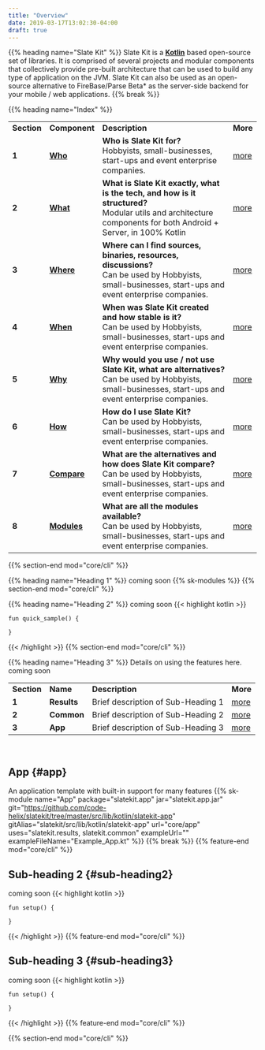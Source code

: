 ```yaml
---
title: "Overview"
date: 2019-03-17T13:02:30-04:00
draft: true
---
```


{{% heading name="Slate Kit" %}}
Slate Kit is a <strong><a class="url-ch" href="http://www.kotlinlang.org">Kotlin</a></strong> based open-source set of libraries. It is comprised of several projects and modular components that collectively provide pre-built architecture that can be used to build any type of application on the JVM. Slate Kit can also be used as an open-source alternative to FireBase/Parse Beta* as the server-side backend for your mobile / web applications.
{{% break %}}

{{% heading name="Index" %}}
<table class="table table-bordered table-striped">
    <tr>
        <td><strong>Section</strong></td>
        <td><strong>Component</strong></td>
        <td><strong>Description</strong></td>
        <td><strong>More</strong></td>
    </tr>
    <tr>
        <td><strong>1</strong></td>
        <td><strong><a class="url-ch" href="core/cli#status">Who</a></strong></td>
        <td><strong>Who is Slate Kit for?</strong>
            <br/>
            Hobbyists, small-businesses, start-ups and event enterprise companies. 
        </td>
        <td><a href="info/overview#feature3" class="more"><span class="btn btn-primary">more</span></a></td>
    </tr>
    <tr>
        <td><strong>2</strong></td>
        <td><strong><a class="url-ch" href="core/cli#status">What</a></strong></td>
        <td><strong>What is Slate Kit exactly, what is the tech, and how is it structured?</strong>
            <br/>
            Modular utils and architecture components for both Android + Server, in 100% Kotlin
        </td>
        <td><a href="info/overview#feature3" class="more"><span class="btn btn-primary">more</span></a></td>
    </tr>
    <tr>
        <td><strong>3</strong></td>
        <td><strong><a class="url-ch" href="core/cli#status">Where</a></strong></td>
        <td><strong>Where can I find sources, binaries, resources, discussions?</strong>
            <br/>
            Can be used by Hobbyists, small-businesses, start-ups and event enterprise companies. 
        </td>
        <td><a href="info/overview#feature3" class="more"><span class="btn btn-primary">more</span></a></td>
    </tr>
    <tr>
        <td><strong>4</strong></td>
        <td><strong><a class="url-ch" href="core/cli#status">When</a></strong></td>
        <td><strong>When was Slate Kit created and how stable is it?</strong>
            <br/>
            Can be used by Hobbyists, small-businesses, start-ups and event enterprise companies. 
        </td>
        <td><a href="info/overview#feature3" class="more"><span class="btn btn-primary">more</span></a></td>
    </tr>
    <tr>
        <td><strong>5</strong></td>
        <td><strong><a class="url-ch" href="core/cli#status">Why</a></strong></td>
        <td><strong>Why would you use / not use Slate Kit, what are alternatives?</strong>
            <br/>
            Can be used by Hobbyists, small-businesses, start-ups and event enterprise companies. 
        </td>
        <td><a href="info/overview#feature3" class="more"><span class="btn btn-primary">more</span></a></td>
    </tr>
    <tr>
        <td><strong>6</strong></td>
        <td><strong><a class="url-ch" href="core/cli#status">How</a></strong></td>
        <td><strong>How do I use Slate Kit?</strong>
            <br/>
            Can be used by Hobbyists, small-businesses, start-ups and event enterprise companies. 
        </td>
        <td><a href="info/overview#feature3" class="more"><span class="btn btn-primary">more</span></a></td>
    </tr>
    <tr>
        <td><strong>7</strong></td>
        <td><strong><a class="url-ch" href="core/cli#status">Compare</a></strong></td>
        <td><strong>What are the alternatives and how does Slate Kit compare?</strong>
            <br/>
            Can be used by Hobbyists, small-businesses, start-ups and event enterprise companies. 
        </td>
        <td><a href="info/overview#feature3" class="more"><span class="btn btn-primary">more</span></a></td>
    </tr>
    <tr>
        <td><strong>8</strong></td>
        <td><strong><a class="url-ch" href="core/cli#install">Modules</a></strong></td>
        <td><strong>What are all the modules available?</strong>
            <br/>
            Can be used by Hobbyists, small-businesses, start-ups and event enterprise companies. 
        </td>
        <td><a href="info/overview#feature3" class="more"><span class="btn btn-primary">more</span></a></td>
    </tr>
</table>
{{% section-end mod="core/cli" %}}


{{% heading name="Heading 1" %}}
coming soon
{{% sk-modules %}}
{{% section-end mod="core/cli" %}}


{{% heading name="Heading 2" %}}
coming soon
{{< highlight kotlin >}}

    fun quick_sample() {
        
    }

{{< /highlight >}}
{{% section-end mod="core/cli" %}}


{{% heading name="Heading 3" %}}
Details on using the features here.
coming soon

<table class="table table-bordered table-striped">
    <tr>
        <td><strong>Section</strong></td>
        <td><strong>Name</strong></td>
        <td><strong>Description</strong></td>
        <td><strong>More</strong></td>
    </tr>
    <tr>
        <td><strong>1</strong></td>
        <td><strong>Results</strong></td>
        <td>Brief description of Sub-Heading 1</td>
        <td><a href="info/overview#feature1" class="more"><span class="btn btn-primary">more</span></a></td>
    </tr>
    <tr>
        <td><strong>2</strong></td>
        <td><strong>Common</strong></td>
        <td>Brief description of Sub-Heading 2</td>
        <td><a href="info/overview#feature2" class="more"><span class="btn btn-primary">more</span></a></td>
    </tr>
    <tr>
        <td><strong>3</strong></td>
        <td><strong>App</strong></td>
        <td>Brief description of Sub-Heading 3</td>
        <td><a href="info/overview#feature3" class="more"><span class="btn btn-primary">more</span></a></td>
    </tr>
</table>
<br/>

## App {#app}
An application template with built-in support for many features
{{% sk-module 
    name="App"
    package="slatekit.app"
    jar="slatekit.app.jar"
    git="https://github.com/code-helix/slatekit/tree/master/src/lib/kotlin/slatekit-app"
    gitAlias="slatekit/src/lib/kotlin/slatekit-app"
    url="core/app"
    uses="slatekit.results, slatekit.common"
    exampleUrl=""
    exampleFileName="Example_App.kt"
%}}
{{% break %}}
{{% feature-end mod="core/cli" %}}

## Sub-heading 2 {#sub-heading2}
coming soon
{{< highlight kotlin >}}

    fun setup() {
        
    }

{{< /highlight >}}
{{% feature-end mod="core/cli" %}}

## Sub-heading 3 {#sub-heading3}
coming soon
{{< highlight kotlin >}}

    fun setup() {
        
    }

{{< /highlight >}}
{{% feature-end mod="core/cli" %}}

{{% section-end mod="core/cli" %}}

